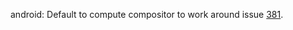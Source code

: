 android: Default to compute compositor to work around issue [381](https://gitlab.freedesktop.org/monado/monado/-/issues/381).
